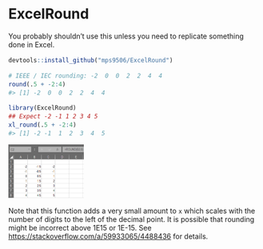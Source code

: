 
<!-- README.md is generated from README.Rmd. Please edit that file -->

# ExcelRound

You probably shouldn’t use this unless you need to replicate something
done in Excel.

``` r
devtools::install_github("mps9506/ExcelRound")
```

``` r
# IEEE / IEC rounding: -2  0  0  2  2  4  4
round(.5 + -2:4)
#> [1] -2  0  0  2  2  4  4
```

``` r
library(ExcelRound)
## Expect -2 -1 1 2 3 4 5
xl_round(.5 + -2:4)
#> [1] -2 -1  1  2  3  4  5
```

<img src="man/figures/README-fig1.png" width="30%" />

Note that this function adds a very small amount to `x` which scales
with the number of digits to the left of the decimal point. It is
possible that rounding might be incorrect above 1E15 or 1E-15. See
<https://stackoverflow.com/a/59933065/4488436> for details.
